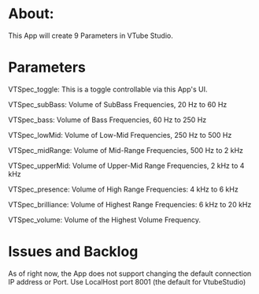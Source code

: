 # About: 
This App will create 9 Parameters in VTube Studio.

# Parameters

VTSpec_toggle: This is a toggle controllable via this App's UI.

VTSpec_subBass: Volume of SubBass Frequencies, 20 Hz to 60 Hz

VTSpec_bass: Volume of Bass Frequencies, 60 Hz to 250 Hz

VTSpec_lowMid: Volume of Low-Mid Frequencies, 250 Hz to 500 Hz

VTSpec_midRange: Volume of Mid-Range Frequencies, 500 Hz to 2 kHz

VTSpec_upperMid: Volume of Upper-Mid Range Frequencies, 2 kHz to 4 kHz

VTSpec_presence: Volume of High Range Frequencies: 4 kHz to 6 kHz

VTSpec_brilliance: Volume of Highest Range Frequencies:	6 kHz to 20 kHz

VTSpec_volume: Volume of the Highest Volume Frequency.

# Issues and Backlog

As of right now, the App does not support changing the default connection IP address or Port. Use LocalHost port 8001 (the default for VtubeStudio)
